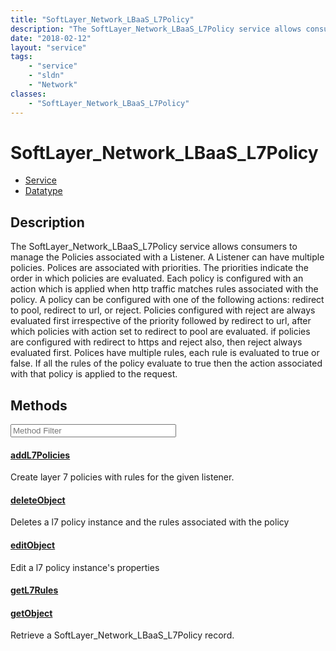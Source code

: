 ```yaml
---
title: "SoftLayer_Network_LBaaS_L7Policy"
description: "The SoftLayer_Network_LBaaS_L7Policy service allows consumers to manage the Policies associated with a Listener. A Liste... "
date: "2018-02-12"
layout: "service"
tags:
    - "service"
    - "sldn"
    - "Network"
classes:
    - "SoftLayer_Network_LBaaS_L7Policy"
---
```

# SoftLayer_Network_LBaaS_L7Policy
<div id='service-datatype'>
    <ul id='sldn-reference-tabs'>
    <li id='service'> <a href='/reference/services/SoftLayer_Network_LBaaS_L7Policy' >Service</a></li>    <li id='datatype'> <a href='/reference/datatypes/SoftLayer_Network_LBaaS_L7Policy' >Datatype</a></li>
    </ul>
</div>

## Description
The SoftLayer_Network_LBaaS_L7Policy service allows consumers to manage the Policies associated with a Listener. A Listener can have multiple policies. Polices are associated with priorities. The priorities indicate the order in which policies are evaluated. Each policy is configured with an action which is applied when http traffic matches rules associated with the policy. A policy can be configured with one of the following actions: redirect to pool, redirect to url, or reject. Policies configured with reject are always evaluated first irrespective of the priority followed by redirect to url, after which policies with action set to redirect to pool are evaluated. if policies are configured with redirect to https and reject also, then reject always evaluated first. Polices have multiple rules, each rule is evaluated to true or false. If all the rules of the policy evaluate to true then the action associated with that policy is applied to the request. 



        
<div id="properties" class="content service-content">

## Methods

<div class="view-filters">
    <div class="clearfix">
        <div class="search-input-box">
            <input placeholder="Method Filter" onkeyup="titleSearch(inputId='edit-combine', divId='method-div', elementClass='method-row')" 
                type="text" id="edit-combine" value="" size="30" maxlength="128" class="form-text">
        </div>
    </div>
</div>

<div id="method-div">

<div class="method-row">

#### [addL7Policies](/reference/services/SoftLayer_Network_LBaaS_L7Policy/addL7Policies)
Create layer 7 policies with rules for the given listener. 
</div>

<div class="method-row">

#### [deleteObject](/reference/services/SoftLayer_Network_LBaaS_L7Policy/deleteObject)
Deletes a l7 policy instance and the rules associated with the policy
</div>

<div class="method-row">

#### [editObject](/reference/services/SoftLayer_Network_LBaaS_L7Policy/editObject)
Edit a l7 policy instance's properties
</div>

<div class="method-row">

#### [getL7Rules](/reference/services/SoftLayer_Network_LBaaS_L7Policy/getL7Rules)

</div>

<div class="method-row">

#### [getObject](/reference/services/SoftLayer_Network_LBaaS_L7Policy/getObject)
Retrieve a SoftLayer_Network_LBaaS_L7Policy record.
</div>
</div>

</div>

